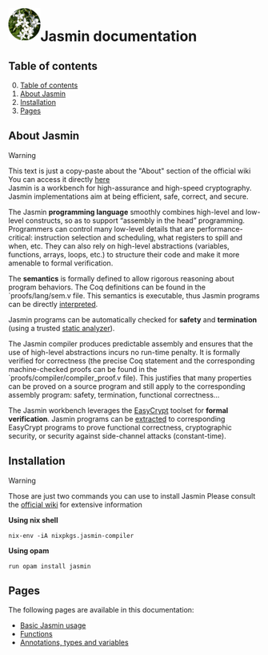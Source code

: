 <img src="https://github.com/cos-imo/Jasmin-doc/blob/main/ressources/images/jasmin.png" width="64" align="left" />

# Jasmin documentation

## Table of contents

0. [Table  of contents](#table-of-contents)
1. [About Jasmin](#about-jasmin)
2. [Installation](#installation)
3. [Pages](#pages)


## About Jasmin
> [!Warning]
> This text is just a copy-paste about the "About" section of the official wiki   
> You can access it directly [here](https://github.com/jasmin-lang/jasmin/wiki/About)   
Jasmin is a workbench for high-assurance and high-speed cryptography. Jasmin implementations aim at being efficient, safe, correct, and secure.

The Jasmin **programming language** smoothly combines high-level and low-level constructs, so as to support “assembly in the head” programming. Programmers can control many low-level details that are performance-critical: instruction selection and scheduling, what registers to spill and when, etc. They can also rely on high-level abstractions (variables, functions, arrays, loops, etc.) to structure their code and make it more amenable to formal verification.

The **semantics** is formally defined to allow rigorous reasoning about program behaviors. The Coq definitions can be found in the `proofs/lang/sem.v file. This semantics is executable, thus Jasmin programs can be directly [interpreted](https://github.com/jasmin-lang/jasmin/wiki/Reference-interpreter).

Jasmin programs can be automatically checked for **safety** and **termination** (using a trusted [static analyzer](https://github.com/jasmin-lang/jasmin/wiki/Safety-checker)).

The Jasmin compiler produces predictable assembly and ensures that the use of high-level abstractions incurs no run-time penalty. It is formally verified for correctness (the precise Coq statement and the corresponding machine-checked proofs can be found in the `proofs/compiler/compiler_proof.v file). This justifies that many properties can be proved on a source program and still apply to the corresponding assembly program: safety, termination, functional correctness…

The Jasmin workbench leverages the [EasyCrypt](https://www.easycrypt.info) toolset for **formal verification**. Jasmin programs can be [extracted](https://github.com/jasmin-lang/jasmin/wiki/Extraction-to-EasyCrypt) to corresponding EasyCrypt programs to prove functional correctness, cryptographic security, or security against side-channel attacks (constant-time).

## Installation
> [!Warning]
> Those are just two commands you can use to  install Jasmin
> Please consult the [official wiki](https://github.com/jasmin-lang/jasmin/wiki/Installation-instructions) for extensive information

**Using nix shell**
```
nix-env -iA nixpkgs.jasmin-compiler
```
**Using opam**
```
run opam install jasmin
```

## Pages
The following pages are available in this documentation:
 - [Basic Jasmin usage](https://github.com/cos-imo/Jasmin-doc/blob/main/pages/basic-usage.md)
 - [Functions](https://github.com/cos-imo/Jasmin-doc/blob/main/pages/functions.md)
 - [Annotations, types and variables](https://github.com/cos-imo/Jasmin-doc/blob/main/pages/annotations-types-and-variables.md)
 
